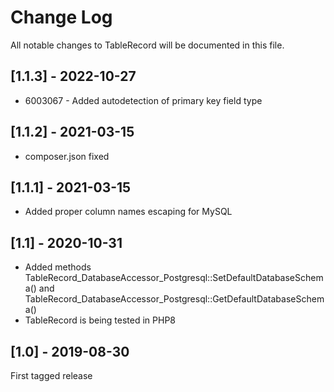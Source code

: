 Change Log
==========

All notable changes to TableRecord will be documented in this file.

## [1.1.3] - 2022-10-27

* 6003067 - Added autodetection of primary key field type

## [1.1.2] - 2021-03-15

- composer.json fixed

## [1.1.1] - 2021-03-15

- Added proper column names escaping for MySQL

## [1.1] - 2020-10-31

- Added methods TableRecord_DatabaseAccessor_Postgresql::SetDefaultDatabaseSchema() and TableRecord_DatabaseAccessor_Postgresql::GetDefaultDatabaseSchema()
- TableRecord is being tested in PHP8

## [1.0] - 2019-08-30

First tagged release
